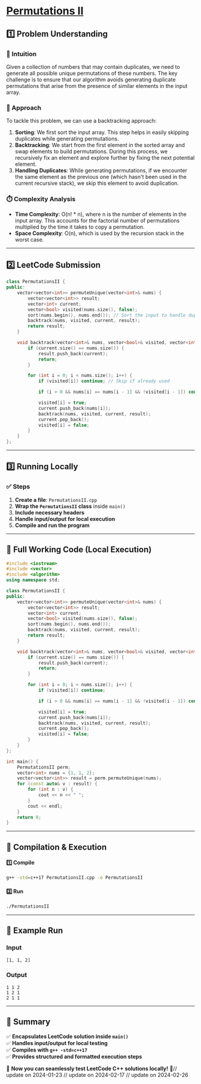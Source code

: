 # **[Permutations II](https://leetcode.com/problems/permutations-ii/description/)**  

## **1️⃣ Problem Understanding**  
### **📌 Intuition**  
Given a collection of numbers that may contain duplicates, we need to generate all possible unique permutations of these numbers. The key challenge is to ensure that our algorithm avoids generating duplicate permutations that arise from the presence of similar elements in the input array.

### **🚀 Approach**  
To tackle this problem, we can use a backtracking approach:
1. **Sorting**: We first sort the input array. This step helps in easily skipping duplicates while generating permutations.
2. **Backtracking**: We start from the first element in the sorted array and swap elements to build permutations. During this process, we recursively fix an element and explore further by fixing the next potential element. 
3. **Handling Duplicates**: While generating permutations, if we encounter the same element as the previous one (which hasn't been used in the current recursive stack), we skip this element to avoid duplication.

### **⏱️ Complexity Analysis**  
- **Time Complexity**: O(n! * n), where n is the number of elements in the input array. This accounts for the factorial number of permutations multiplied by the time it takes to copy a permutation.
- **Space Complexity**: O(n), which is used by the recursion stack in the worst case.

---  

## **2️⃣ LeetCode Submission**  
```cpp
class PermutationsII {
public:
    vector<vector<int>> permuteUnique(vector<int>& nums) {
        vector<vector<int>> result;
        vector<int> current;
        vector<bool> visited(nums.size(), false);
        sort(nums.begin(), nums.end()); // Sort the input to handle duplicates
        backtrack(nums, visited, current, result);
        return result;
    }

    void backtrack(vector<int>& nums, vector<bool>& visited, vector<int>& current, vector<vector<int>>& result) {
        if (current.size() == nums.size()) {
            result.push_back(current);
            return;
        }

        for (int i = 0; i < nums.size(); i++) {
            if (visited[i]) continue; // Skip if already used

            if (i > 0 && nums[i] == nums[i - 1] && !visited[i - 1]) continue; // Skip duplicates

            visited[i] = true;
            current.push_back(nums[i]);
            backtrack(nums, visited, current, result);
            current.pop_back();
            visited[i] = false;
        }
    }
};  
```  

---  

## **3️⃣ Running Locally**  
### **✅ Steps**  
1. **Create a file**: `PermutationsII.cpp`  
2. **Wrap the `PermutationsII` class** inside `main()`  
3. **Include necessary headers**  
4. **Handle input/output for local execution**  
5. **Compile and run the program**  

---  

## **📝 Full Working Code (Local Execution)**  
```cpp
#include <iostream>
#include <vector>
#include <algorithm>
using namespace std;

class PermutationsII {
public:
    vector<vector<int>> permuteUnique(vector<int>& nums) {
        vector<vector<int>> result;
        vector<int> current;
        vector<bool> visited(nums.size(), false);
        sort(nums.begin(), nums.end());
        backtrack(nums, visited, current, result);
        return result;
    }

    void backtrack(vector<int>& nums, vector<bool>& visited, vector<int>& current, vector<vector<int>>& result) {
        if (current.size() == nums.size()) {
            result.push_back(current);
            return;
        }

        for (int i = 0; i < nums.size(); i++) {
            if (visited[i]) continue;

            if (i > 0 && nums[i] == nums[i - 1] && !visited[i - 1]) continue;

            visited[i] = true;
            current.push_back(nums[i]);
            backtrack(nums, visited, current, result);
            current.pop_back();
            visited[i] = false;
        }
    }
};

int main() {
    PermutationsII perm;
    vector<int> nums = {1, 1, 2};
    vector<vector<int>> result = perm.permuteUnique(nums);
    for (const auto& v : result) {
        for (int n : v) {
            cout << n << " ";
        }
        cout << endl;
    }
    return 0;
}
```  

---  

## **🔧 Compilation & Execution**  
#### **1️⃣ Compile**  
```bash
g++ -std=c++17 PermutationsII.cpp -o PermutationsII
```  

#### **2️⃣ Run**  
```bash
./PermutationsII
```  

---  

## **🎯 Example Run**  
### **Input**  
```
[1, 1, 2]
```  
### **Output**  
```
1 1 2 
1 2 1 
2 1 1 
```  

---  

## **📌 Summary**  
✅ **Encapsulates LeetCode solution inside `main()`**  
✅ **Handles input/output for local testing**  
✅ **Compiles with `g++ -std=c++17`**  
✅ **Provides structured and formatted execution steps**  

🚀 **Now you can seamlessly test LeetCode C++ solutions locally!** 🚀// update on 2024-01-23
// update on 2024-02-17
// update on 2024-02-26
